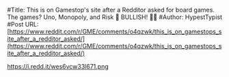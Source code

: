 #Title: This is on Gamestop's site after a Redditor asked for board games. The games? Uno, Monopoly, and Risk 🤣 BULLISH! 🙌💎
#Author: HypestTypist
#Post URL: [https://www.reddit.com/r/GME/comments/o4qzwk/this_is_on_gamestops_site_after_a_redditor_asked/](https://www.reddit.com/r/GME/comments/o4qzwk/this_is_on_gamestops_site_after_a_redditor_asked/)


https://i.redd.it/wes6vcw33l671.png